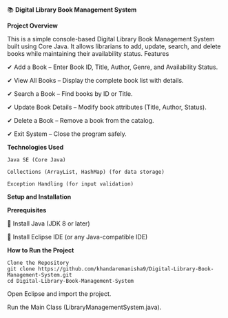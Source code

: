 📚 **Digital Library Book Management System**

**Project Overview**

This is a simple console-based Digital Library Book Management System built using Core Java. It allows librarians to add, update, search, and delete books while maintaining their availability status.
Features

✔ Add a Book – Enter Book ID, Title, Author, Genre, and Availability Status. 

✔ View All Books – Display the complete book list with details.

✔ Search a Book – Find books by ID or Title.

✔ Update Book Details – Modify book attributes (Title, Author, Status).

✔ Delete a Book – Remove a book from the catalog.

✔ Exit System – Close the program safely.

**Technologies Used**

    Java SE (Core Java)

    Collections (ArrayList, HashMap) (for data storage)

    Exception Handling (for input validation)

**Setup and Installation**

**Prerequisites**

📌 Install Java (JDK 8 or later)

📌 Install Eclipse IDE (or any Java-compatible IDE)

**How to Run the Project**

    Clone the Repository
    git clone https://github.com/khandaremanisha9/Digital-Library-Book-Management-System.git
    cd Digital-Library-Book-Management-System

 Open Eclipse and import the project.
 
 Run the Main Class (LibraryManagementSystem.java).
